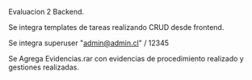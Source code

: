 Evaluacion 2 Backend. 

Se integra templates de tareas realizando CRUD desde frontend. 

Se integra superuser "admin@admin.cl"  / 12345

Se Agrega Evidencias.rar con evidencias de procedimiento realizado y gestiones realizadas. 

